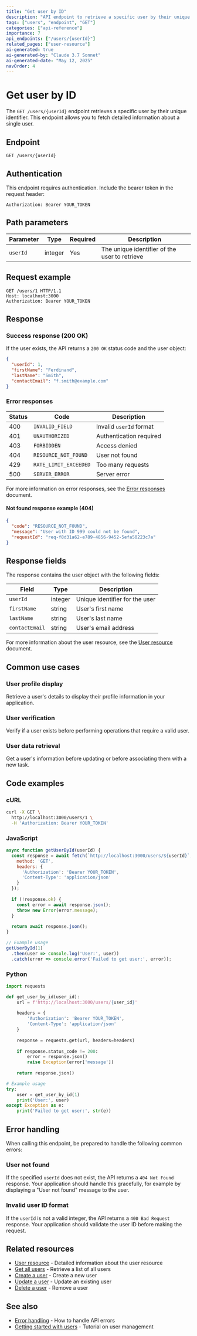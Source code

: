 ```yaml
---
title: "Get user by ID"
description: "API endpoint to retrieve a specific user by their unique identifier."
tags: ["users", "endpoint", "GET"]
categories: ["api-reference"]
importance: 7
api_endpoints: ["/users/{userId}"]
related_pages: ["user-resource"]
ai-generated: true
ai-generated-by: "Claude 3.7 Sonnet"
ai-generated-date: "May 12, 2025"
navOrder: 4
---
```


# Get user by ID

The `GET /users/{userId}` endpoint retrieves a specific user by their unique identifier. This endpoint allows you to fetch detailed information about a single user.

## Endpoint

```
GET /users/{userId}
```

## Authentication

This endpoint requires authentication. Include the bearer token in the request header:

```
Authorization: Bearer YOUR_TOKEN
```

## Path parameters

| Parameter | Type | Required | Description |
|-----------|------|----------|-------------|
| `userId` | integer | Yes | The unique identifier of the user to retrieve |

## Request example

```http
GET /users/1 HTTP/1.1
Host: localhost:3000
Authorization: Bearer YOUR_TOKEN
```

## Response

### Success response (200 OK)

If the user exists, the API returns a `200 OK` status code and the user object:

```json
{
  "userId": 1,
  "firstName": "Ferdinand",
  "lastName": "Smith",
  "contactEmail": "f.smith@example.com"
}
```

### Error responses

| Status | Code | Description |
|--------|------|-------------|
| 400 | `INVALID_FIELD` | Invalid `userId` format |
| 401 | `UNAUTHORIZED` | Authentication required |
| 403 | `FORBIDDEN` | Access denied |
| 404 | `RESOURCE_NOT_FOUND` | User not found |
| 429 | `RATE_LIMIT_EXCEEDED` | Too many requests |
| 500 | `SERVER_ERROR` | Server error |

For more information on error responses, see the [Error responses](error-responses.html) document.

#### Not found response example (404)

```json
{
  "code": "RESOURCE_NOT_FOUND",
  "message": "User with ID 999 could not be found",
  "requestId": "req-f8d31a62-e789-4856-9452-5efa50223c7a"
}
```

## Response fields

The response contains the user object with the following fields:

| Field | Type | Description |
|-------|------|-------------|
| `userId` | integer | Unique identifier for the user |
| `firstName` | string | User's first name |
| `lastName` | string | User's last name |
| `contactEmail` | string | User's email address |

For more information about the user resource, see the [User resource](../resources/user-resource.html) document.

## Common use cases

### User profile display

Retrieve a user's details to display their profile information in your application.

### User verification

Verify if a user exists before performing operations that require a valid user.

### User data retrieval

Get a user's information before updating or before associating them with a new task.

## Code examples

### cURL

```bash
curl -X GET \
  http://localhost:3000/users/1 \
  -H 'Authorization: Bearer YOUR_TOKEN'
```

### JavaScript

```javascript
async function getUserById(userId) {
  const response = await fetch(`http://localhost:3000/users/${userId}`, {
    method: 'GET',
    headers: {
      'Authorization': 'Bearer YOUR_TOKEN',
      'Content-Type': 'application/json'
    }
  });
  
  if (!response.ok) {
    const error = await response.json();
    throw new Error(error.message);
  }
  
  return await response.json();
}

// Example usage
getUserById(1)
  .then(user => console.log('User:', user))
  .catch(error => console.error('Failed to get user:', error));
```

### Python

```python
import requests

def get_user_by_id(user_id):
    url = f'http://localhost:3000/users/{user_id}'
    
    headers = {
        'Authorization': 'Bearer YOUR_TOKEN',
        'Content-Type': 'application/json'
    }
    
    response = requests.get(url, headers=headers)
    
    if response.status_code != 200:
        error = response.json()
        raise Exception(error['message'])
    
    return response.json()

# Example usage
try:
    user = get_user_by_id(1)
    print('User:', user)
except Exception as e:
    print('Failed to get user:', str(e))
```

## Error handling

When calling this endpoint, be prepared to handle the following common errors:

### User not found

If the specified `userId` does not exist, the API returns a `404 Not Found` response. Your application should handle this gracefully, for example by displaying a "User not found" message to the user.

### Invalid user ID format

If the `userId` is not a valid integer, the API returns a `400 Bad Request` response. Your application should validate the user ID before making the request.

## Related resources

- [User resource](../resources/user-resource.html) - Detailed information about the user resource
- [Get all users](get-all-users.html) - Retrieve a list of all users
- [Create a user](create-user.html) - Create a new user
- [Update a user](update-user.html) - Update an existing user
- [Delete a user](delete-user.html) - Remove a user

## See also

- [Error handling](../core-concepts/error-handling.html) - How to handle API errors
- [Getting started with users](../tutorials/getting-started-with-users.html) - Tutorial on user management


